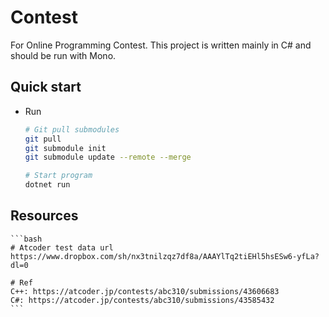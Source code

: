 # Contest

For Online Programming Contest.
This project is written mainly in C# and should be run with Mono.


## Quick start

- Run

	```bash
	# Git pull submodules
	git pull
	git submodule init
	git submodule update --remote --merge

	# Start program
	dotnet run
	```


## Resources

	```bash
	# Atcoder test data url
	https://www.dropbox.com/sh/nx3tnilzqz7df8a/AAAYlTq2tiEHl5hsESw6-yfLa?dl=0

	# Ref
	C++: https://atcoder.jp/contests/abc310/submissions/43606683
	C#: https://atcoder.jp/contests/abc310/submissions/43585432
	```

